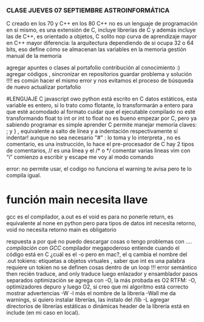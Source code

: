 ### CLASE JUEVES 07 SEPTIEMBRE ASTROINFORMÁTICA
C creado en los 70 y C++ en los 80
C++ no es un lenguaje de programación en si mismo, es una extensión de C, incluye librerías de C y además incluye las de C++, es orientado a objetos, C solito nop
curva de aprendizaje mayor en C++
mayor diferencia: la arquitectura dependiendo de si ocupa 32 o 64 bits, eso define cómo se almacenan las variables en la memoria 
gestión manual de la memoria 

agregar apuntes
o clases
al portafolio
contribución al conocimiento :)
agregar códigos , sincronizar en repositorios
guardar problema y solución !!!!
es común hacer el mismo error y nos evitamos el proceso de búsqueda de nuevo 
actualizar portafolio 

#LENGUAJE C
javascript owo
python está escrito en C
datos estáticos, esta variable es entero, si lo trato como flotante, lo transformarán a entero para que esté acomodado al formato 
cuidar que el ejecutable compilado no esté transformando float to int or int to float
no es bueno empezar por C, pero ya sabiendo programar es simple aprender C
permite manejar memoria
claves: ; y } , equivalente a salto de línea y a indentación respectivamente
sí indentar! aunque no sea necesario
"#" : lo toma y lo interpreta , no es comentario, es una instrucción, lo hace el pre-procesador de C
hay 2 tipos de comentarios, // es una línea y el /* o */ comentar varias lineas
vim con “i” comienzo a escribir y escape me voy al modo comando

error: no permite usar, el codigo no funciona
el warning te avisa pero te lo compila igual.

# función main necesita llave 
gcc es el compilador, a.out es el 
void es para no ponerle return, es equivalente al none en python pero para tipos de datos 
int necesita retorno, void no necesita retorno
main es obligatorio

respuesta a por qué no puedo descargar cosas o tengo problemas con ….
*compilación con GCC*
compilador megapoderoso
entiende cuando el código está en C
¿cuál es el -o pero en mac?, el q cambia el nombre del .out
tokiens: etiquetas a objetos virtuales , saber que int es una palabra requiere un tokien
no se definen cosas dentro de un loop !!! error semántico
then recién traduce, and only traduce
luego enlazador y ensamblador
pasos separados
optimización se agrega con -O, la más probada es O2
RTFM: -O, optimizadores
depuro y luego O2, si creo que mi algoritmo está correcto
mostrar advertencias -W
-l más el nombre de la librería
-Wall me da warnings, 
si quiero instalar librerías, las instalo del /lib
-L agregar directorios de librerías estáticas o dinámicas
header de la librería está en include (en mi caso en local).